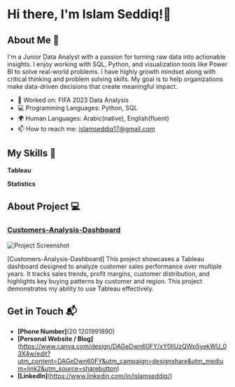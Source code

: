 # Hi there, I'm Islam Seddiq!👋

## About Me 🚀

I'm a Junior Data Analyst with a passion for turning raw data into actionable insights. I enjoy working with SQL, Python, and visualization tools like Power BI to solve real-world problems. I have highly growth mindset along with critical thinking and problem solving skills. My goal is to help organizations make data-driven decisions that create meaningful impact.

- 🔭 Worked on: FIFA 2023 Data Analysis
- 💻 Programming Languages: Python, SQL
- 🌍 Human Languages: Arabic(native), English(fluent)
- 📫 How to reach me: islamseddiq17@gmail.com

## My Skills 🧠

**Tableau**

**Statistics**

## About Project 💻

### [Customers-Analysis-Dashboard](https://drive.google.com/drive/folders/1IA2Sy8bDYo0KSkPnpvc8taddDCislz2V?usp=drive_link)

![Project Screenshot](https://i.supaimg.com/0f4540f0-1d78-4833-94c1-5f38aa04f72c.jpg)

[Customers-Analysis-Dashboard] This project showcases a Tableau dashboard designed to analyze customer sales performance over multiple years. It tracks sales trends, profit margins, customer distribution, and highlights key buying patterns by customer and region. This project demonstrates my ability to use Tableau effectively.


## Get in Touch 📬
- **[Phone Number]**(20 1201991890)
- **[Personal Website / Blog]**(https://www.canva.com/design/DAGeDwn60FY/xY0llUzQWp5yekWU_03X4w/edit?utm_content=DAGeDwn60FY&utm_campaign=designshare&utm_medium=link2&utm_source=sharebutton)
- **[LinkedIn]**(https://www.linkedin.com/in/islamseddiq/)

